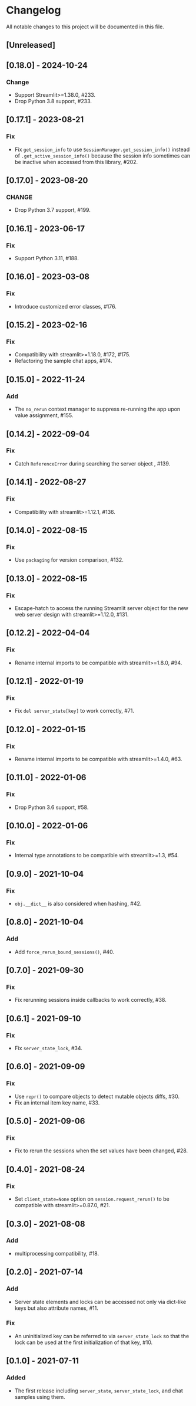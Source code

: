 # Changelog
All notable changes to this project will be documented in this file.

## [Unreleased]

## [0.18.0] - 2024-10-24
### Change
- Support Streamlit>=1.38.0, #233.
- Drop Python 3.8 support, #233.

## [0.17.1] - 2023-08-21
### Fix
- Fix `get_session_info` to use `SessionManager.get_session_info()` instead of `.get_active_session_info()` because the session info sometimes can be inactive when accessed from this library, #202.

## [0.17.0] - 2023-08-20
### CHANGE
- Drop Python 3.7 support, #199.

## [0.16.1] - 2023-06-17
### Fix
- Support Python 3.11, #188.

## [0.16.0] - 2023-03-08
### Fix
- Introduce customized error classes, #176.

## [0.15.2] - 2023-02-16
### Fix
- Compatibility with streamlit>=1.18.0, #172, #175.
- Refactoring the sample chat apps, #174.

## [0.15.0] - 2022-11-24
### Add
- The `no_rerun` context manager to suppress re-running the app upon value assignment, #155.

## [0.14.2] - 2022-09-04
### Fix
- Catch `ReferenceError` during searching the server object , #139.

## [0.14.1] - 2022-08-27
### Fix
- Compatibility with streamlit>=1.12.1, #136.

## [0.14.0] - 2022-08-15
### Fix
- Use `packaging` for version comparison, #132.

## [0.13.0] - 2022-08-15
### Fix
- Escape-hatch to access the running Streamlit server object for the new web server design with streamlit>=1.12.0, #131.

## [0.12.2] - 2022-04-04
### Fix
- Rename internal imports to be compatible with streamlit>=1.8.0, #94.

## [0.12.1] - 2022-01-19
### Fix
- Fix `del server_state[key]` to work correctly, #71.

## [0.12.0] - 2022-01-15
### Fix
- Rename internal imports to be compatible with streamlit>=1.4.0, #63.

## [0.11.0] - 2022-01-06
### Fix
- Drop Python 3.6 support, #58.

## [0.10.0] - 2022-01-06
### Fix
- Internal type annotations to be compatible with streamlit>=1.3, #54.

## [0.9.0] - 2021-10-04
### Fix
- `obj.__dict__` is also considered when hashing, #42.

## [0.8.0] - 2021-10-04
### Add
- Add `force_rerun_bound_sessions()`, #40.

## [0.7.0] - 2021-09-30
### Fix
- Fix rerunning sessions inside callbacks to work correctly, #38.

## [0.6.1] - 2021-09-10
### Fix
- Fix `server_state_lock`, #34.

## [0.6.0] - 2021-09-09
### Fix
- Use `repr()` to compare objects to detect mutable objects diffs, #30.
- Fix an internal item key name, #33.

## [0.5.0] - 2021-09-06
### Fix
- Fix to rerun the sessions when the set values have been changed, #28.

## [0.4.0] - 2021-08-24
### Fix
- Set `client_state=None` option on `session.request_rerun()` to be compatible with streamlit>=0.87.0, #21.

## [0.3.0] - 2021-08-08
### Add
- multiprocessing compatibility, #18.

## [0.2.0] - 2021-07-14
### Add
- Server state elements and locks can be accessed not only via dict-like keys but also attribute names, #11.
### Fix
- An uninitialized key can be referred to via `server_state_lock` so that the lock can be used at the first initialization of that key, #10.

## [0.1.0] - 2021-07-11
### Added
- The first release including `server_state`, `server_state_lock`, and chat samples using them.
